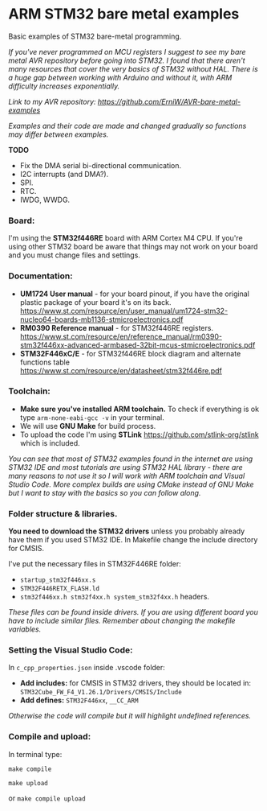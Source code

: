 # ARM STM32 bare metal examples
 
Basic examples of STM32 bare-metal programming. 

*If you've never programmed on MCU registers I suggest to see my bare metal AVR repository before going into STM32. I found that there aren't many resources that cover the very basics of STM32 without HAL. There is a huge gap between working with Arduino and without it, with ARM difficulty increases exponentially.*

*Link to my AVR repository: https://github.com/ErniW/AVR-bare-metal-examples*

*Examples and their code are made and changed gradually so functions may differ between examples.*

**TODO**
- Fix the DMA serial bi-directional communication.
- I2C interrupts (and DMA?).
- SPI.
- RTC.
- IWDG, WWDG.

### Board:
I'm using the **STM32f446RE** board with ARM Cortex M4 CPU. If you're using other STM32 board be aware that things may not work on your board and you must change files and settings.

### Documentation:
- **UM1724 User manual** - for your board pinout, if you have the original plastic package of your board it's on its back. https://www.st.com/resource/en/user_manual/um1724-stm32-nucleo64-boards-mb1136-stmicroelectronics.pdf
- **RM0390 Reference manual** - for STM32f446RE registers. https://www.st.com/resource/en/reference_manual/rm0390-stm32f446xx-advanced-armbased-32bit-mcus-stmicroelectronics.pdf
- **STM32F446xC/E** - for STM32f446RE block diagram and alternate functions table https://www.st.com/resource/en/datasheet/stm32f446re.pdf


### Toolchain:
- **Make sure you've installed ARM toolchain.** To check if everything is ok type `arm-none-eabi-gcc -v` in your terminal.
- We will use **GNU Make** for build process.
- To upload the code I'm using **STLink** https://github.com/stlink-org/stlink which is included.

*You can see that most of STM32 examples found in the internet are using STM32 IDE and most tutorials are using STM32 HAL library - there are many reasons to not use it so I will work with ARM toolchain and Visual Studio Code. More complex builds are using CMake instead of GNU Make but I want to stay with the basics so you can follow along.*

### Folder structure & libraries.
**You need to download the STM32 drivers** unless you probably already have them if you used STM32 IDE. In Makefile change the include directory for CMSIS.

I've put the necessary files in STM32F446RE folder:
- `startup_stm32f446xx.s`
- `STM32F446RETX_FLASH.ld`
- `stm32f446xx.h stm32f4xx.h system_stm32f4xx.h` headers.

*These files can be found inside drivers. If you are using different board you have to include similar files. Remember about changing the makefile variables.*

### Setting the Visual Studio Code:
In `c_cpp_properties.json` inside .vscode folder:
- **Add includes:** for CMSIS in STM32 drivers, they should be located in: `STM32Cube_FW_F4_V1.26.1/Drivers/CMSIS/Include`
- **Add defines:**  `STM32F446xx`, `__CC_ARM`

*Otherwise the code will compile but it will highlight undefined references.*

### Compile and upload:
In terminal type:

`make compile`

`make upload`

or `make compile upload`

